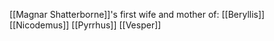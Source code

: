 [[Magnar Shatterborne]]'s first wife and mother of:
[[Beryllis]]
[[Nicodemus]]
[[Pyrrhus]]
[[Vesper]]